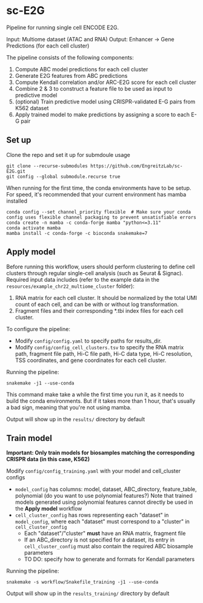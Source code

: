# sc-E2G
Pipeline for running single cell ENCODE E2G.

Input: Multiome dataset (ATAC and RNA)
Output: Enhancer -> Gene Predictions (for each cell cluster)

The pipeline consists of the following components:
1. Compute ABC model predictions for each cell cluster
2. Generate E2G features from ABC predictions
3. Compute Kendall correlation and/or ARC-E2G score for each cell cluster
4. Combine 2 & 3 to construct a feature file to be used as input to predictive model
5. (optional) Train predictive model using CRISPR-validated E-G pairs from K562 dataset
6. Apply trained model to make predictions by assigning a score to each E-G pair

## Set up
Clone the repo and set it up for submdoule usage
```
git clone --recurse-submodules https://github.com/EngreitzLab/sc-E2G.git
git config --global submodule.recurse true
```

When running for the first time, the conda environments have to be setup.
For speed, it's recommended that your current environment has mamba installed

```
conda config --set channel_priority flexible  # Make sure your conda config uses flexible channel packaging to prevent unsatisfiable errors
conda create -n mamba -c conda-forge mamba "python<=3.11"
conda activate mamba
mamba install -c conda-forge -c bioconda snakemake=7
```

## Apply model
Before running this workflow, users should perform clustering to define cell clusters through regular single-cell analysis (such as Seurat & Signac).
Required input data includes (refer to the example data in the `resources/example_chr22_multiome_cluster` folder):
1. RNA matrix for each cell cluster. It should be normalized by the total UMI count of each cell, and can be with or without log transformation.
2. Fragment files and their corresponding *.tbi index files for each cell cluster.

To configure the pipeline:
- Modify `config/config.yaml` to specify paths for results_dir.
- Modify `config/config_cell_clusters.tsv` to specify the RNA matrix path, fragment file path, Hi-C file path, Hi-C data type, Hi-C resolution, TSS coordinates, and gene coordinates for each cell cluster.



Running the pipeline:
```
snakemake -j1 --use-conda
```
This command make take a while the first time you run it, as it needs to build the conda environments. 
But if it takes more than 1 hour, that's usually a bad sign, meaning that you're not using mamba.

Output will show up in the `results/` directory by default

## Train model

**Important: Only train models for biosamples matching the corresponding CRISPR data (in this case, K562)**

Modify `config/config_training.yaml` with your model and cell_cluster configs
- `model_config` has columns: model, dataset, ABC_directory, feature_table, polynomial (do you want to use polynomial features?) 
Note that trained models generated using polynomial features cannot directly be used in the **Apply model** workflow
- `cell_cluster_config` has rows representing each "dataset"  in `model_config`, where each "dataset" must correspond to a "cluster" in `cell_cluster_config`
    - Each "dataset"/"cluster" **must** have an RNA matrix, fragment file
    - If an ABC_directory is not specified for a dataset, its entry in `cell_cluster_config` must also contain the required ABC biosample parameters
    - TO DO: specify how to generate and formats for Kendall parameters

Running the pipeline:
```
snakemake -s workflow/Snakefile_training -j1 --use-conda
```
Output will show up in the `results_training/` directory by default
